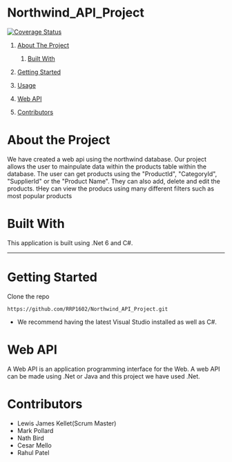 # Northwind_API_Project
[![Coverage Status](https://coveralls.io/repos/github/RRP1602/Northwind_API_Project/badge.svg?branch=ci)](https://coveralls.io/github/RRP1602/Northwind_API_Project?branch=ci)


1. [About The Project](#about-the-project)
    1. [Built With](#built-with)
2. [Getting Started](#getting-started)

3. [Usage](#usage)
4. [Web API](#web-api)
5. [Contributors](#contributors) 

# About the Project
We have created a web api using the northwind database. Our project allows the user to mainpulate data within the products table within the database. The user can get products using the "ProductId", "CategoryId", "SupplierId" or the "Product Name". They can also add, delete and edit the products. tHey can view the producs using many different filters such as most popular products

# Built With
 This application is built using .Net 6 and C#.

---
# Getting Started 
Clone the repo 
```
https://github.com/RRP1602/Northwind_API_Project.git 
```

- We recommend having the latest Visual Studio installed as well as C#.




# Web API
A Web API is an application programming interface for the Web. A web API can be made using .Net or Java and this project we have used .Net. 





# Contributors 
- Lewis James Kellet(Scrum Master)
- Mark Pollard
- Nath Bird
- Cesar Mello
- Rahul Patel
